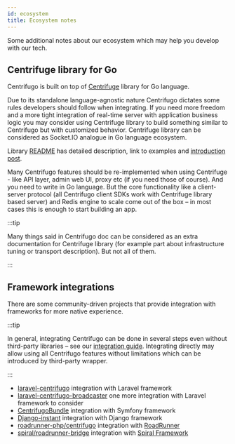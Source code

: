 ```yaml
---
id: ecosystem
title: Ecosystem notes
---
```


Some additional notes about our ecosystem which may help you develop with our tech.

## Centrifuge library for Go

Centrifugo is built on top of [Centrifuge](https://github.com/centrifugal/centrifuge) library for Go language.

Due to its standalone language-agnostic nature Centrifugo dictates some rules developers should follow when integrating. If you need more freedom and a more tight integration of real-time server with application business logic you may consider using Centrifuge library to build something similar to Centrifugo but with customized behavior. Centrifuge library can be considered as Socket.IO analogue in Go language ecosystem.

Library [README](https://github.com/centrifugal/centrifuge#readme) has detailed description, link to examples and [introduction post](/blog/2021/01/15/centrifuge-intro).

Many Centrifugo features should be re-implemented when using Centrifuge - like API layer, admin web UI, proxy etc (if you need those of course). And you need to write in Go language. But the core functionality like a client-server protocol (all Centrifugo client SDKs work with Centrifuge library based server) and Redis engine to scale come out of the box – in most cases this is enough to start building an app.

:::tip

Many things said in Centrifugo doc can be considered as an extra documentation for Centrifuge library (for example part about infrastructure tuning or transport description). But not all of them.

:::

## Framework integrations

There are some community-driven projects that provide integration with frameworks for more native experience.

:::tip

In general, integrating Centrifugo can be done in several steps even without third-party libraries – see our [integration guide](integration.md). Integrating directly may allow using all Centrifugo features without limitations which can be introduced by third-party wrapper.

:::

* [laravel-centrifugo](https://github.com/denis660/laravel-centrifugo) integration with Laravel framework
* [laravel-centrifugo-broadcaster](https://github.com/opekunov/laravel-centrifugo-broadcaster) one more integration with Laravel framework to consider
* [CentrifugoBundle](https://github.com/fre5h/CentrifugoBundle) integration with Symfony framework
* [Django-instant](https://github.com/synw/django-instant) integration with Django framework
* [roadrunner-php/centrifugo](https://github.com/roadrunner-php/centrifugo) integration with [RoadRunner](https://roadrunner.dev)
* [spiral/roadrunner-bridge](https://github.com/spiral/roadrunner-bridge) integration with [Spiral Framework](https://spiral.dev)
